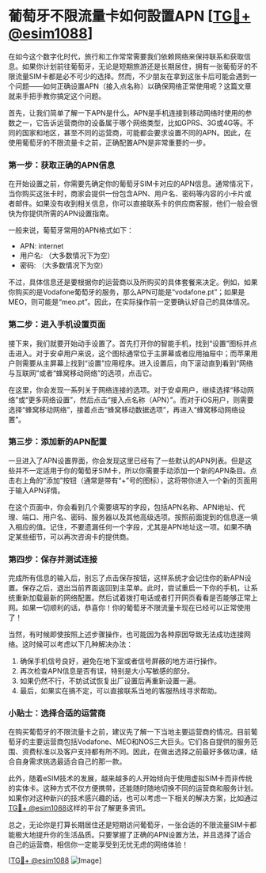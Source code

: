 # 葡萄牙不限流量卡如何設置APN [[TG💪+ @esim1088](https://t.me/s/esim1088)]

在如今这个数字化时代，旅行和工作常常需要我们依赖网络来保持联系和获取信息。如果你计划前往葡萄牙，无论是短期旅游还是长期居住，拥有一张葡萄牙的不限流量SIM卡都是必不可少的选择。然而，不少朋友在拿到这张卡后可能会遇到一个问题——如何正确设置APN（接入点名称）以确保网络正常使用呢？这篇文章就来手把手教你搞定这个问题。

首先，让我们简单了解一下APN是什么。APN是手机连接到移动网络时使用的参数之一，它告诉运营商你的设备属于哪个网络类型，比如GPRS、3G或4G等。不同的国家和地区，甚至不同的运营商，可能都会要求设置不同的APN。因此，在使用葡萄牙的不限流量卡之前，正确配置APN是非常重要的一步。

### 第一步：获取正确的APN信息

在开始设置之前，你需要先确定你的葡萄牙SIM卡对应的APN信息。通常情况下，当你购买这张卡时，商家会提供一份包含APN、用户名、密码等内容的小卡片或者邮件。如果没有收到相关信息，你可以直接联系卡的供应商客服，他们一般会很快为你提供所需的APN设置指南。

一般来说，葡萄牙常用的APN格式如下：
- APN: internet
- 用户名: （大多数情况下为空）
- 密码: （大多数情况下为空）

不过，具体信息还是要根据你的运营商以及所购买的具体套餐来决定。例如，如果你购买的是Vodafone葡萄牙的服务，那么APN可能是“vodafone.pt”；如果是MEO，则可能是“meo.pt”。因此，在实际操作前一定要确认好自己的具体情况。

### 第二步：进入手机设置页面

接下来，我们就要开始动手设置了。首先打开你的智能手机，找到“设置”图标并点击进入。对于安卓用户来说，这个图标通常位于主屏幕或者应用抽屉中；而苹果用户则需要从主屏幕上找到“设置”应用程序。进入设置后，向下滚动直到看到“网络与互联网”或者“蜂窝移动网络”的选项，点击它。

在这里，你会发现一系列关于网络连接的选项。对于安卓用户，继续选择“移动网络”或“更多网络设置”，然后点击“接入点名称（APN）”。而对于iOS用户，则需要选择“蜂窝移动网络”，接着点击“蜂窝移动数据选项”，再进入“蜂窝移动网络设置”。

### 第三步：添加新的APN配置

一旦进入了APN设置界面，你会发现这里已经有了一些默认的APN列表。但是这些并不一定适用于你的葡萄牙SIM卡，所以你需要手动添加一个新的APN条目。点击右上角的“添加”按钮（通常是带有“+”号的图标），这将带你进入一个新的页面用于输入APN详情。

在这个页面中，你会看到几个需要填写的字段，包括APN名称、APN地址、代理、端口、用户名、密码、服务器以及其他高级选项。按照前面提到的信息逐一填入相应的值。记住，不要遗漏任何一个字段，尤其是APN地址这一项。如果不确定某些细节，可以再次咨询卡的提供商。

### 第四步：保存并测试连接

完成所有信息的输入后，别忘了点击保存按钮，这样系统才会记住你的新APN设置。保存之后，退出当前界面返回到主菜单。此时，尝试重启一下你的手机，让系统重新加载最新的网络配置。然后试着拨打电话或者打开网页看看是否能够正常上网。如果一切顺利的话，恭喜你！你的葡萄牙不限流量卡现在已经可以正常使用了！

当然，有时候即使按照上述步骤操作，也可能因为各种原因导致无法成功连接网络。这时候可以考虑以下几种解决办法：
1. 确保手机信号良好，避免在地下室或者信号屏蔽的地方进行操作。
2. 再次检查APN信息是否有误，特别是大小写敏感的部分。
3. 如果仍然不行，不妨试试恢复出厂设置后再重新设置一遍。
4. 最后，如果实在搞不定，可以直接联系当地的客服热线寻求帮助。

### 小贴士：选择合适的运营商

在购买葡萄牙的不限流量卡之前，建议先了解一下当地主要运营商的情况。目前葡萄牙的主要运营商包括Vodafone、MEO和NOS三大巨头。它们各自提供的服务范围、资费标准以及客户支持都有所不同。因此，在做出选择之前最好多做功课，结合自身需求挑选最适合自己的那一款。

此外，随着eSIM技术的发展，越来越多的人开始倾向于使用虚拟SIM卡而非传统的实体卡。这种方式不仅方便携带，还能随时随地切换不同的运营商和服务计划。如果你对这种新兴的技术感兴趣的话，也可以考虑一下相关的解决方案，比如通过[TG💪+ @esim1088](https://t.me/s/esim1088)这样的平台了解更多资讯。

总之，无论你是打算长期居住还是短期访问葡萄牙，一张合适的不限流量SIM卡都能极大地提升你的生活品质。只要掌握了正确的APN设置方法，并且选择了适合自己的运营商，相信你一定能享受到无忧无虑的网络体验！

[[TG💪+ @esim1088](https://t.me/s/esim1088) ![Image](https://i.postimg.cc/4NQfJmqS/Snipaste-2025-05-13-00-14-12.png)]